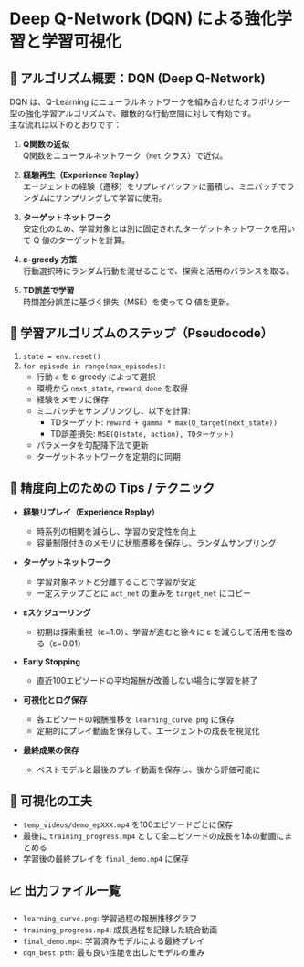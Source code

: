 # Deep Q-Network (DQN) による強化学習と学習可視化

## 📘 アルゴリズム概要：DQN (Deep Q-Network)

DQN は、Q-Learning にニューラルネットワークを組み合わせたオフポリシー型の強化学習アルゴリズムで、離散的な行動空間に対して有効です。  
主な流れは以下のとおりです：

1. **Q関数の近似**  
   Q関数をニューラルネットワーク（`Net` クラス）で近似。

2. **経験再生（Experience Replay）**  
   エージェントの経験（遷移）をリプレイバッファに蓄積し、ミニバッチでランダムにサンプリングして学習に使用。

3. **ターゲットネットワーク**  
   安定化のため、学習対象とは別に固定されたターゲットネットワークを用いて Q 値のターゲットを計算。

4. **ε-greedy 方策**  
   行動選択時にランダム行動を混ぜることで、探索と活用のバランスを取る。

5. **TD誤差で学習**  
   時間差分誤差に基づく損失（MSE）を使って Q 値を更新。

## 🧠 学習アルゴリズムのステップ（Pseudocode）

1. `state = env.reset()`
2. `for episode in range(max_episodes):`
   - 行動 `a` を ε-greedy によって選択
   - 環境から `next_state`, `reward`, `done` を取得
   - 経験をメモリに保存
   - ミニバッチをサンプリングし、以下を計算:
     - TDターゲット: `reward + gamma * max(Q_target(next_state))`
     - TD誤差損失: `MSE(Q(state, action), TDターゲット)`
   - パラメータを勾配降下法で更新
   - ターゲットネットワークを定期的に同期

## 🎯 精度向上のための Tips / テクニック

- **経験リプレイ（Experience Replay）**
  - 時系列の相関を減らし、学習の安定性を向上
  - 容量制限付きのメモリに状態遷移を保存し、ランダムサンプリング

- **ターゲットネットワーク**
  - 学習対象ネットと分離することで学習が安定
  - 一定ステップごとに `act_net` の重みを `target_net` にコピー

- **εスケジューリング**
  - 初期は探索重視（ε=1.0）、学習が進むと徐々に ε を減らして活用を強める（ε=0.01）

- **Early Stopping**
  - 直近100エピソードの平均報酬が改善しない場合に学習を終了

- **可視化とログ保存**
  - 各エピソードの報酬推移を `learning_curve.png` に保存
  - 定期的にプレイ動画を保存して、エージェントの成長を視覚化

- **最終成果の保存**
  - ベストモデルと最後のプレイ動画を保存し、後から評価可能に

## 🎥 可視化の工夫

- `temp_videos/demo_epXXX.mp4` を100エピソードごとに保存
- 最後に `training_progress.mp4` として全エピソードの成長を1本の動画にまとめる
- 学習後の最終プレイを `final_demo.mp4` に保存

## 📈 出力ファイル一覧

- `learning_curve.png`: 学習過程の報酬推移グラフ
- `training_progress.mp4`: 成長過程を記録した統合動画
- `final_demo.mp4`: 学習済みモデルによる最終プレイ
- `dqn_best.pth`: 最も良い性能を出したモデルの重み